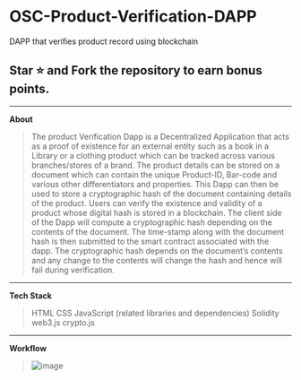 # OSC-Product-Verification-DAPP
DAPP that verifies product record using blockchain

## Star ⭐ and Fork the repository to earn bonus points.

---
**About**
>The product Verification Dapp is a Decentralized Application that
acts as a proof of existence for an external entity such as a book in
a Library or a clothing product which can be tracked across
various branches/stores of a brand.
The product details can be stored on a document which can
contain the unique Product-ID, Bar-code and various other
differentiators and properties. This Dapp can then be used to
store a cryptographic hash of the document containing details of
the product. Users can verify the existence and validity of a
product whose digital hash is stored in a blockchain.
The client side of the Dapp will compute a cryptographic hash
depending on the contents of the document. The time-stamp
along with the document hash is then submitted to the smart
contract associated with the dapp.
The cryptographic hash depends on the document’s contents and
any change to the contents will change the hash and hence will fail
during verification.

---
**Tech Stack**
>HTML
>CSS 
>JavaScript (related libraries and dependencies)
>Solidity
>web3.js 
>crypto.js

---
**Workflow**

>![image](https://user-images.githubusercontent.com/75323931/172436355-16364ed2-bc37-4507-babb-cb4bfd7eedd9.png)

